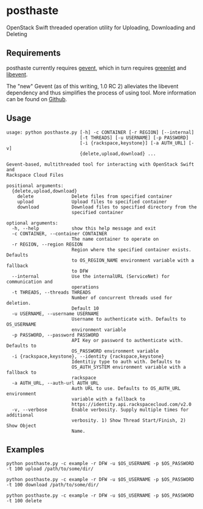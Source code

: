 # posthaste

OpenStack Swift threaded operation utility for Uploading, Downloading and Deleting

## Requirements

posthaste currently requires [gevent](http://www.gevent.org/), which in turn requires [greenlet](https://pypi.python.org/pypi/greenlet) and [libevent](http://libevent.org/). 

The "new" Gevent (as of this writing, 1.0 RC 2) alleviates the libevent dependency and thus simplifies the process of using tool.  More information can be found on [Github](https://github.com/surfly/gevent#installing-from-github).

## Usage

	usage: python posthaste.py [-h] -c CONTAINER [-r REGION] [--internal]
	                           [-t THREADS] [-u USERNAME] [-p PASSWORD]
	                           [-i {rackspace,keystone}] [-a AUTH_URL] [-v]
	                           {delete,upload,download} ...
	
	Gevent-based, multithreaded tool for interacting with OpenStack Swift and
	Rackspace Cloud Files
	
	positional arguments:
	  {delete,upload,download}
	    delete              Delete files from specified container
	    upload              Upload files to specified container
	    download            Download files to specified directory from the
	                        specified container
	
	optional arguments:
	  -h, --help            show this help message and exit
	  -c CONTAINER, --container CONTAINER
	                        The name container to operate on
	  -r REGION, --region REGION
	                        Region where the specified container exists. Defaults
	                        to OS_REGION_NAME environment variable with a fallback
	                        to DFW
	  --internal            Use the internalURL (ServiceNet) for communication and
	                        operations
	  -t THREADS, --threads THREADS
	                        Number of concurrent threads used for deletion.
	                        Default 10
	  -u USERNAME, --username USERNAME
	                        Username to authenticate with. Defaults to OS_USERNAME
	                        environment variable
	  -p PASSWORD, --password PASSWORD
	                        API Key or password to authenticate with. Defaults to
	                        OS_PASSWORD environment variable
	  -i {rackspace,keystone}, --identity {rackspace,keystone}
	                        Identitiy type to auth with. Defaults to
	                        OS_AUTH_SYSTEM environment variable with a fallback to
	                        rackspace
	  -a AUTH_URL, --auth-url AUTH_URL
	                        Auth URL to use. Defaults to OS_AUTH_URL environment
	                        variable with a fallback to
	                        https://identity.api.rackspacecloud.com/v2.0
	  -v, --verbose         Enable verbosity. Supply multiple times for additional
	                        verbosity. 1) Show Thread Start/Finish, 2) Show Object
	                        Name.
                        
## Examples

```shell
python posthaste.py -c example -r DFW -u $OS_USERNAME -p $OS_PASSWORD -t 100 upload /path/to/some/dir/
```

```shell
python posthaste.py -c example -r DFW -u $OS_USERNAME -p $OS_PASSWORD -t 100 download /path/to/some/dir/
```

```shell
python posthaste.py -c example -r DFW -u $OS_USERNAME -p $OS_PASSWORD -t 100 delete
```
